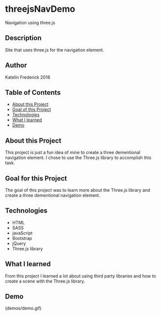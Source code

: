 # threejsNavDemo
Navigation using three.js

## Description

Site that uses three.js for the navigation element.

## Author

Katelin Frederick 2018

## Table of Contents
* [About this Project](#about-this-project)
* [Goal of this Project](#goal-of-this-project)
* [Technologies](#technologies)
* [What I learned](#what-i-learned)
* [Demo](#demo)

## About this Project
This project is just a fun idea of mine to create a three dementional navigation element.  I chose to use the Three.js library to accomplish this task.

## Goal for this Project
The goal of this project was to learn more about the Three.js library and create a three dementional navigation element.

## Technologies
* HTML
* SASS
* javaScript
* Bootstrap
* jQuery
* Three.js library

## What I learned
From this project I learned a lot about using third party libraries and how to create a scene with the Three.js library.
## Demo

(demos/demo.gif)

